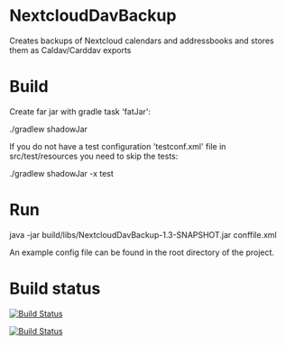 # NextcloudDavBackup
Creates backups of Nextcloud calendars and addressbooks and stores them as Caldav/Carddav exports

# Build

Create far jar with gradle task 'fatJar':

./gradlew shadowJar

If you do not have a test configuration 'testconf.xml' file in src/test/resources you need to skip the tests:

./gradlew shadowJar -x test

# Run

java -jar build/libs/NextcloudDavBackup-1.3-SNAPSHOT.jar conffile.xml

An example config file can be found in the root directory of the project.

# Build status

[![Build Status](https://jenkins.waehner.org/buildStatus/icon?job=NextcloudDavBackup)](https://jenkins.waehner.org/job/NextcloudDavBackup)

[![Build Status](https://jenkins.waehner.org/job/NextcloudDavBackup/badge/icon)](https://jenkins.waehner.org/job/NextcloudDavBackup/)
